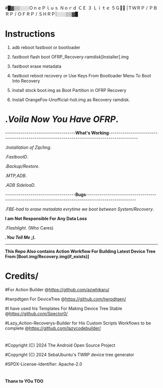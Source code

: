 #
#█▓▒▒░░░ＯｎｅＰｌｕｓ Ｎｏｒｄ ＣＥ ３ Ｌｉｔｅ ５Ｇ🦴🐾
|ＴＷＲＰ / ＰＢＲＰ / ＯＦＲＰ / ＳＨＲＰ|░░░▒▒▓█
#
# **Instructions**

1. adb reboot fastboot or bootloader
   
2. fastboot flash boot OFRP_Recovery-ramdisk[Installer].img
 
3. fastboot erase metadata
   
4. fastboot reboot recovery or Use Keys From Bootloader Menu To Boot Into Recovery
 
5. Install stock boot.img as Boot Partition in OFRP Recovery
 
6. Install OrangeFox-Unofficial-holi.img as Recovery ramdisk.
    

# **._Voila Now You Have OFRP_.**
------------------------------------**What's Working**---------------------------------------------------------------------------------------------

._Installation of Zip/Img_.

._FastbootD_.

._Backup/Restore_.

._MTP,ADB_.

._ADB SideloaD_.

------------------------------------**Bugs**-------------------------------------------------------------------------------------------------------

._FBE-had to erase metadata evrytime we boot between System/Recovery_.

**I am Not Responsible For Any Data Loss**

._Flashlight_. (Who Cares)

**._You Tell Me ;)_.**

---------------------------------------------------------------------------------------------------------------------------------------------------
**This Repo Also contains Action Workflow For Building Latest Device Tree From [Boot.img/Recovery.img(if_exists)]**

# Credits/

#For Action Builder @https://github.com/azwhikaru/

#twrpdtgen For DeviceTree @https://github.com/twrpdtgen/

#I have used his Templates For Making Device Tree Stable @https://github.com/Spector0/

#Lazy_Action-Recoverys-Builder for His Custom Scripts Workflows to be complete @https://github.com/lazycodebuilder/

#
#Copyright (C) 2024 The Android Open Source Project

#Copyright (C) 2024 SebaUbuntu's TWRP device tree generator

#SPDX-License-Identifier: Apache-2.0
#

**Thanx  to YOu TOO**

